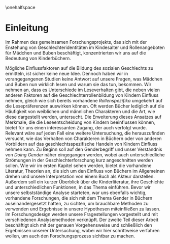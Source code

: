 \onehalfspace

Einleitung
==========

Im Rahmen des gemeinsamen Forschungsprojekts, das sich mit der Enstehung von Geschlechteridentitäten im Kindesalter und Rollenangeboten für Mädchen und Buben beschäftigt, konzentrierten wir uns auf die Bedeutung von Kinderbüchern.

Mögliche Einflussfaktoren auf die Bildung des sozialen Geschlechts zu ermitteln, ist sicher keine neue Idee. 
Dennoch haben wir in vorangegangenen Studien keine Antwort auf unsere Fragen, was Mädchen und Buben nun wirklich lesen und warum sie das tun, bekommen. 
Wir nehmen an, dass es  Unterschiede im Leseverhalten gibt, die neben vielen anderen Faktoren auf die Geschlechterrollenbildung von Kindern Einfluss nehmen, gleich wie  sich bereits vorhandene *Rollenspezifika* umgekehrt auf die Lesepräferenzen auswirken können. 
Oft werden Bücher lediglich auf die Häufigkeit von weiblichen und männlichen Charakteren und die Art, wie diese dargestellt werden, untersucht. 
Die Erweiterung dieses Ansatzes auf Merkmale, die die Leseentscheidung von Kindern beeinflussen können, bietet für uns einen interessanten Zugang, der auch verfolgt wurde. 
Relevant wäre auf jeden Fall eine weitere Untersuchung, die herauszufinden versucht, wie das Verhalten von Charakteren in Büchern oder von anderen Vorbildern auf das geschlechtsspezifische Handeln von Kindern Einfluss nehmen kann.
Zu Beginn soll auf den Genderbegriff und unser Verständnis von *Doing Gender* näher eingegangen werden, wobei auch unterschiedliche Strömungen in der Geschlechterforschung kurz angeschnitten werden sollen. 
Wie wir im ersten Kapitel sehen werden, bietet die vorhandene Literatur, Theorien an, die sich um den Einfluss von Büchern im Allgemeinen drehen und unsere Interpretation von einem Buch als Akteur darstellen. Außerdem soll ein kurzer Überblick über die Kinderliteratur, ihre Geschichte und unterschiedlichen Funktionen, in das Thema einführen. 
Bevor wir unsere selbstständige Analyse starteten, war uns ebenfalls wichtig, vorhandene Forschungen, die sich mit dem Thema Gender in Büchern auseinandergesetzt hatten, zu sichten, um brauchbare Methoden zu verwenden und Ergebnisse in unsere Hypothesen miteinfließen zu lassen.
Im Forschungsdesign werden unsere Fragestellungen vorgestellt und mit verschiedenen Analysemethoden verknüpft.
Der zweite Teil dieser Arbeit beschäftigt sich mit der genauen Vorgehensweise und schließlich den Ergebnissen unserer Untersuchung, wobei wir hier schrittweise verfahren wollen, um auch den Forschungsprozess sichtbar zu machen.



